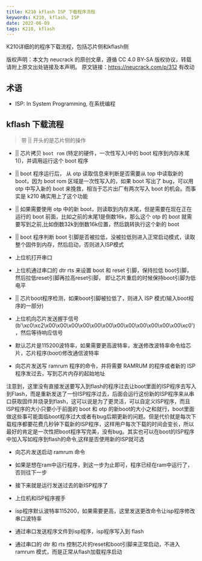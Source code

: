 ```yaml
---
title: K210 kflash ISP 下载程序流程
keywords: K210, kflash, ISP
date: 2022-06-09
tags: K210, kflash
---
```


K210详细的的程序下载流程，包括芯片侧和kflash侧

<!-- more -->

版权声明：本文为 neucrack 的原创文章，遵循 CC 4.0 BY-SA 版权协议，转载请附上原文出处链接及本声明。
原文链接：https://neucrack.com/p/312 有改动

## 术语

- ISP: In System Programming, 在系统编程

## kflash 下载流程

> 带 || 开头的是芯片侧的操作

- || 芯片拷贝 `boot rom` (特定的硬件，一次性写入)中的 boot 程序到内存末尾1()，并调用运行这个 boot 程序

- || boot 程序运行后， 从 otp 读取信息来判断是否需要从 top 中读取新的 boot，因为 boot rom 区域是一次性写入的，如果 boot 写出了 bug，可以用 otp 中写入新的 boot 来挽救，相当于芯片出厂有两次写入 boot 的机会。而事实是 k210 确实用上了这个功能

- || 如果需要使用 otp 中的新 boot，则读取到内存末尾，但是需要在现在正在运行的 boot 前面，比如之前的末尾1是倒数16k，那么这个 otp 的 boot 就需要写到之前,比如倒数32k到倒数16k位置，然后跳转执行这个新的 boot

- || boot 程序判断 boot 引脚是否被拉低，没被拉低则进入正常启动模式，读取整个固件到内存，然后启动，否则进入ISP模式

- 上位机打开串口

- 上位机通过串口的 dtr rts 来设置 boot 和 reset 引脚，保持拉低 boot引脚，然后拉低reset引脚再拉高reset引脚， 即让芯片重启的时候保持boot引脚为低电平

- || 芯片boot程序检测，如果boot引脚被拉低了，则进入 ISP 模式(输入boot程序的一部分)

- 上位机向芯片发送握手信号(b'\xc0\xc2\x00\x00\x00\x00\x00\x00\x00\x00\x00\x00\x00\x00\xc0')，然后等待响应信号

- 默认芯片是115200波特率，如果需要更高波特率，发送修改波特率命令给芯片，芯片程序(boot)修改通信波特率

- 向芯片发送写 ramrum 程序的命令，并将需要 RAMRUM 的程序或者新的 ISP 程序发过去，写到芯片内存的起始地址

注意到，这里没有直接发送要写入到flash的程序过去让boot里面的ISP程序去写入到Flash，而是重新发送了一份ISP程序过去，后面会运行这份新的ISP程序来从串口获取固件并烧录到flash，这可以说是为了更灵活，可以自定义ISP程序，而且ISP程序的大小只要小于前面的 boot 和 otp 的新boot的大小之和就行，boot里面做这些事可能面临boot程序过大或者有bug后期更新的问题。但是代价就是每次下载程序都要花费几秒钟下载新的ISP程序，这样用户每次下载的时间会变长，所以最好的肯定是一次性把boot程序写完美，没有bug。其实也可以在boot的ISP程序中加入写如程序到flash的命令,这样是否使用新的ISP就可选

- 向芯片发送启动 ramrum 命令

- 如果是想在ram中运行程序，到这一步为止即可，程序已经在ram中运行了，否则往下一步

- 接下来就是运行发送过去的新ISP程序了

- 上位机和ISP程序握手

- isp程序默认波特率115200，如果需要更高，这里发送更改命令让isp程序修改串口波特率

- 通过串口发送程序文件到isp程序，isp程序写入到 flash

- 通过串口的 dtr 和 rts 控制芯片的reset和boot引脚来正常启动，不进入 ramrum 模式，而是正常从flash加载程序启动